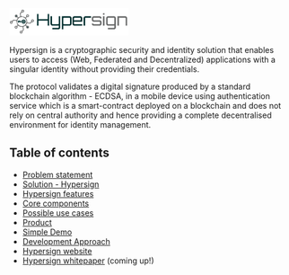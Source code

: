 ![logo](docs/images/hsBanner_logo2.png)

Hypersign is a cryptographic security and identity solution that enables users to access (Web, Federated and Decentralized) applications with a singular identity without providing their credentials.

The protocol validates a digital signature produced by a standard  blockchain algorithm - ECDSA, in a mobile device using authentication service which is a smart-contract deployed on a blockchain and does not rely on central authority and hence providing a complete decentralised environment for identity management.

## Table of contents

* [Problem statement](https://github.com/hypermine-bc/hypersign/blob/master/docs/problem-statement.md)
* [Solution - Hypersign](docs/overview.md)
* [Hypersign features](docs/overview.md#features)
* [Core components](docs/hs-products.md)
* [Possible use cases](https://github.com/hypermine-bc/hypersign/blob/master/docs/overview.md#usecases)
* [Product](docs/screen-shots.md) 
* [Simple Demo](https://github.com/hypermine-bc/hypersign/raw/master/docs/images/demo.mp4)
* [Development Approach](docs/development-approach.md)
* [Hypersign website](http://hypermine.in/hypersign/)
* [Hypersign whitepaper]() (coming up!)
